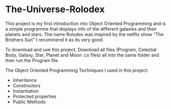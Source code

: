 # The-Universe-Rolodex
This project is my first introduction into Object Oriented Programming and is a simple programme that displays info of the different galaxies and their planets and stars.
The name Rolodex was inspired by the netflix show "The Brothers Sun" I recommend it as its very good.

To download and use this project, Download all files (Program, Celestial Body, Galaxy, Star, Planet and Moon .cs files) all into the same folder and then run the Program file.

The Object Oriented Programming Techniques I used in this project:
- Inheritence
- Constructors
- Instantiation
- Protected properties
- Public Methods
  
